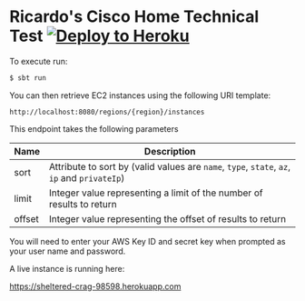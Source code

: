 # Ricardo's Cisco Home Technical Test [![Deploy to Heroku](https://www.herokucdn.com/deploy/button.png)](https://heroku.com/deploy)

To execute run:

```sh
$ sbt run
```

You can then retrieve EC2 instances using the following URI template:

```
http://localhost:8080/regions/{region}/instances
```

This endpoint takes the following parameters

| Name   | Description
| ------ | ----
| sort   | Attribute to sort by (valid values are `name`, `type`, `state`, `az`, `ip` and `privateIp`)
| limit  | Integer value representing a limit of the number of results to return
| offset | Integer value representing the offset of results to return

You will need to enter your AWS Key ID and secret key when prompted as your user name and password.

A live instance is running here:

https://sheltered-crag-98598.herokuapp.com

